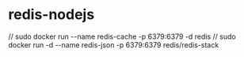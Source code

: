 # redis-nodejs

// sudo docker run --name redis-cache -p 6379:6379 -d redis
// sudo docker run -d --name redis-json -p 6379:6379 redis/redis-stack